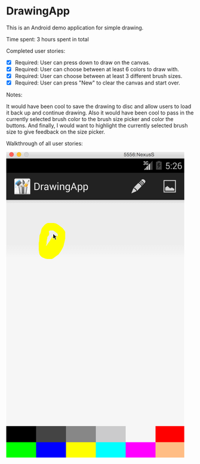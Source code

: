DrawingApp
==========

This is an Android demo application for simple drawing. 

Time spent: 3 hours spent in total

Completed user stories:

 * [x] Required: User can press down to draw on the canvas.
 * [x] Required: User can choose between at least 6 colors to draw with.
 * [x] Required: User can choose between at least 3 different brush sizes.
 * [x] Required: User can press "New" to clear the canvas and start over.
 
Notes:

It would have been cool to save the drawing to disc and allow users to load it back up and continue drawing.
Also it would have been cool to pass in the currently selected brush color to the brush size picker and color the buttons. 
And finally, I would want to highlight the currently selected brush size to give feedback on the size picker. 

Walkthrough of all user stories:

![Video Walkthrough](drawingapp.gif)
